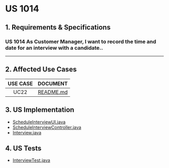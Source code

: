 # US 1014

## 1. Requirements & Specifications

### **US 1014** As Customer Manager, I want to record the time and date for an interview with a candidate..

---

## 2. Affected Use Cases

| USE CASE |                                        DOCUMENT                                        |
|:--------:|:--------------------------------------------------------------------------------------:|
|   UC22   |                 [README.md](..%2F..%2Fuc%2Fuc22%2FREADME.md)                     |


## 3. US Implementation

- [ScheduleInterviewUI.java](..%2F..%2F..%2F..%2Fjobs4u.backoffice%2Fsrc%2Fmain%2Fjava%2Fcandidate%2FscheduleCandidateInterview%2FScheduleInterviewUI.java)
- [ScheduleInterviewController.java](..%2F..%2F..%2F..%2Fjobs4u.backoffice%2Fsrc%2Fmain%2Fjava%2Fcandidate%2FscheduleCandidateInterview%2FScheduleInterviewController.java)
- [Interview.java](..%2F..%2F..%2F..%2Fjobs4u.backoffice%2Fsrc%2Fmain%2Fjava%2Fapplication%2Fdomain%2FInterview.java)

## 4. US Tests
- [InterviewTest.java](..%2F..%2F..%2F..%2Fjobs4u.backoffice%2Fsrc%2Ftest%2Fjava%2Fapplication%2Finterview%2FInterviewTest.java)